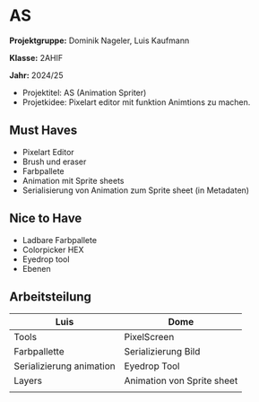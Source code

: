 # AS

**Projektgruppe:** Dominik Nageler, Luis Kaufmann

**Klasse:** 2AHIF

**Jahr:** 2024/25


- Projektitel: AS (Animation Spriter)
- Projetkidee: Pixelart editor mit funktion Animtions zu machen.

## Must Haves 

- Pixelart Editor
- Brush und eraser
- Farbpallete
- Animation mit Sprite sheets
- Serialisierung von Animation zum Sprite sheet (in Metadaten)


## Nice to Have

- Ladbare Farbpallete
- Colorpicker HEX
- Eyedrop tool
- Ebenen


## Arbeitsteilung

| Luis | Dome |
| - | - |
|Tools| PixelScreen|
|Farbpallette|Serializierung Bild|
|Serializierung animation|Eyedrop Tool|
|Layers|Animation von Sprite sheet |
|||

